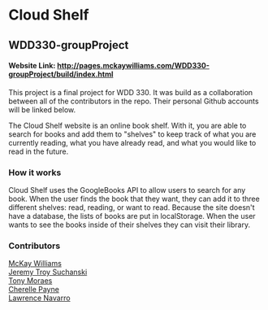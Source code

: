 # Cloud Shelf
## WDD330-groupProject 
#### Website Link: http://pages.mckaywilliams.com/WDD330-groupProject/build/index.html

This project is a final project for WDD 330. It was build as a collaboration between all of the contributors in the repo. Their personal Github accounts will be linked below.

The Cloud Shelf website is an online book shelf. With it, you are able to search for books and add them to "shelves" to keep track of what you are currently reading, what you have already read, and what you would like to read in the future. 

### How it works
Cloud Shelf uses the GoogleBooks API to allow users to search for any book. When the user finds the book that they want, they can add it to three different shelves: read, reading, or want to read. Because the site doesn't have a database, the lists of books are put in localStorage. When the user wants to see the books inside of their shelves they can visit their library.


### Contributors
[McKay Williams](https://github.com/Wmsmckay)\
[Jeremy Troy Suchanski](https://github.com/JmmonJeremy)\
[Tony Moraes](https://github.com/tonylds1)\
[Cherelle Payne](https://github.com/CherellePayne)\
[Lawrence Navarro](https://github.com/LawrenceYamete)
